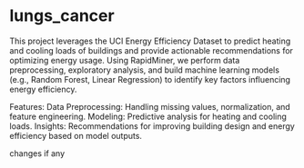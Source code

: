 # lungs_cancer
This project leverages the UCI Energy Efficiency Dataset to predict heating and cooling loads of buildings and provide actionable recommendations for optimizing energy usage. Using RapidMiner, we perform data preprocessing, exploratory analysis, and build machine learning models (e.g., Random Forest, Linear Regression) to identify key factors influencing energy efficiency.

Features:
Data Preprocessing: Handling missing values, normalization, and feature engineering.
Modeling: Predictive analysis for heating and cooling loads.
Insights: Recommendations for improving building design and energy efficiency based on model outputs.

changes if any
